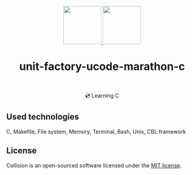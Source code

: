<p align="center">
    <a href="https://unit.ua/en/" target="_blank">
        <img src="https://github.com/slava-pleshkov/unit-factory-ucode/blob/master/.git_images/unit_logo.png?raw=true" height="100px">
    </a>
    <a href="https://apply.ucode.world/" target="_blank">
        <img src="https://github.com/slava-pleshkov/unit-factory-ucode/blob/master/.git_images/ucode_logo.png?raw=true" height="100px">
    </a>
    <h1 align="center">unit-factory-ucode-marathon-c</h1>
    <br>
</p>
<p align="center">💿 Learning C</p>

## Used technologies

C, Makefile, File system, Memory, Terminal, Bash, Unix, CBL framework

## License

Collision is an open-sourced software licensed under the [MIT license](LICENSE.md).